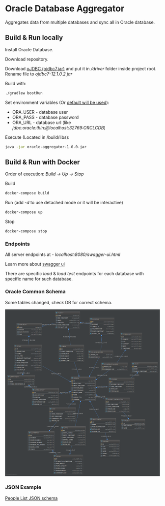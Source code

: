 # Oracle Database Aggregator

Aggregates data from multiple databases and sync all in Oracle database.

## Build & Run locally

Install Oracle Database.

Download repository.

Download [oJDBC (ojdbc7.jar)](https://www.oracle.com/technetwork/database/features/jdbc/jdbc-drivers-12c-download-1958347.html) and put it in */driver* folder inside project root.
Rename file to *ojdbc7-12.1.0.2.jar*

Build with:
```bash
./gradlew bootRun
```

Set environment variables (Or [default will be used](/build.gradle)):
* ORA_USER - database user
* ORA_PASS - database password
* ORA_URL - database url (like *jdbc:oracle:thin:@localhost:32769:ORCLCDB*)

Execute (Located in /build/libs):
```bash
java -jar oracle-aggregator-1.0.0.jar
```

## Build & Run with Docker

Order of execution: *Build -> Up -> Stop*

Build
```bash
docker-compose build
```

Run (add *-d* to use detached mode or it will be interactive)
```bash
docker-compose up
```

Stop
```bash
docker-compose stop
```

### Endpoints

All server endpoints at - *localhost:8080/swagger-ui.html*

Learn more about [swagger ui](https://swagger.io/tools/swagger-ui/)

There are specific *load* & *load test* endpoints for each database with specific name for such database.

### Oracle Common Schema
Some tables changed, check DB for correct schema.

![](doc/schema_common.png)

### JSON Example

[People List JSON schema](https://pastebin.com/RDV7tqd6)